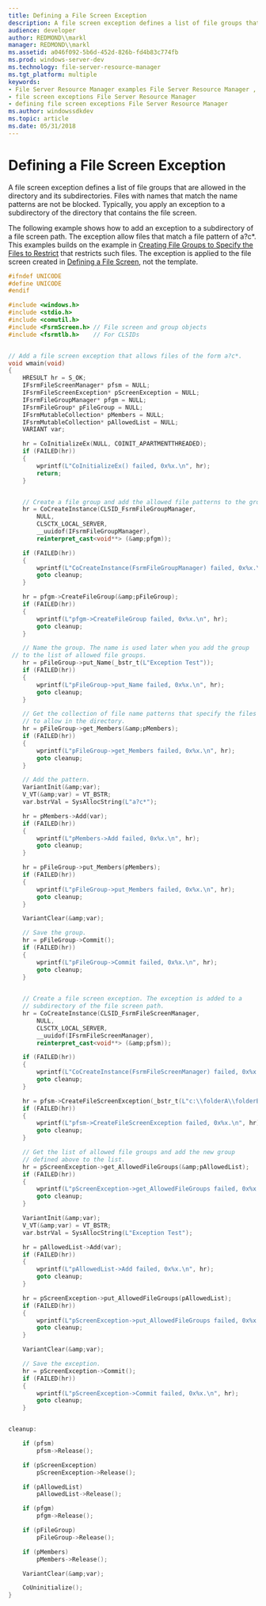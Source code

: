 ```yaml
---
title: Defining a File Screen Exception
description: A file screen exception defines a list of file groups that are allowed in the directory and its subdirectories. Files with names that match the name patterns are not be blocked.
audience: developer
author: REDMOND\\markl
manager: REDMOND\\markl
ms.assetid: a046f092-5b6d-452d-826b-fd4b83c774fb
ms.prod: windows-server-dev
ms.technology: file-server-resource-manager
ms.tgt_platform: multiple
keywords:
- File Server Resource Manager examples File Server Resource Manager , defining a file screen exception
- file screen exceptions File Server Resource Manager
- defining file screen exceptions File Server Resource Manager
ms.author: windowssdkdev
ms.topic: article
ms.date: 05/31/2018
---
```


# Defining a File Screen Exception

A file screen exception defines a list of file groups that are allowed in the directory and its subdirectories. Files with names that match the name patterns are not be blocked. Typically, you apply an exception to a subdirectory of the directory that contains the file screen.

The following example shows how to add an exception to a subdirectory of a file screen path. The exception allow files that match a file pattern of a?c\*. This examples builds on the example in [Creating File Groups to Specify the Files to Restrict](creating-file-groups-to-specify-the-files-to-restrict.md) that restricts such files. The exception is applied to the file screen created in [Defining a File Screen](defining-a-file-screen.md), not the template.


```C++
#ifndef UNICODE
#define UNICODE
#endif

#include <windows.h>
#include <stdio.h>
#include <comutil.h>
#include <FsrmScreen.h> // File screen and group objects
#include <fsrmtlb.h>    // For CLSIDs


// Add a file screen exception that allows files of the form a?c*.
void wmain(void)
{
    HRESULT hr = S_OK;
    IFsrmFileScreenManager* pfsm = NULL;
    IFsrmFileScreenException* pScreenException = NULL;
    IFsrmFileGroupManager* pfgm = NULL;
    IFsrmFileGroup* pFileGroup = NULL;
    IFsrmMutableCollection* pMembers = NULL;
    IFsrmMutableCollection* pAllowedList = NULL;
    VARIANT var;

    hr = CoInitializeEx(NULL, COINIT_APARTMENTTHREADED);
    if (FAILED(hr))
    {
        wprintf(L"CoInitializeEx() failed, 0x%x.\n", hr);
        return;
    }


    // Create a file group and add the allowed file patterns to the group.
    hr = CoCreateInstance(CLSID_FsrmFileGroupManager, 
        NULL,
        CLSCTX_LOCAL_SERVER,
        __uuidof(IFsrmFileGroupManager),
        reinterpret_cast<void**> (&amp;pfgm));

    if (FAILED(hr))
    {
        wprintf(L"CoCreateInstance(FsrmFileGroupManager) failed, 0x%x.\n", hr);
        goto cleanup;
    }

    hr = pfgm->CreateFileGroup(&amp;pFileGroup);
    if (FAILED(hr))
    {
        wprintf(L"pfgm->CreateFileGroup failed, 0x%x.\n", hr);
        goto cleanup;
    }

    // Name the group. The name is used later when you add the group
 // to the list of allowed file groups.
    hr = pFileGroup->put_Name(_bstr_t(L"Exception Test"));
    if (FAILED(hr))
    {
        wprintf(L"pFileGroup->put_Name failed, 0x%x.\n", hr);
        goto cleanup;
    }

    // Get the collection of file name patterns that specify the files
    // to allow in the directory.
    hr = pFileGroup->get_Members(&amp;pMembers);
    if (FAILED(hr))
    {
        wprintf(L"pFileGroup->get_Members failed, 0x%x.\n", hr);
        goto cleanup;
    }

    // Add the pattern.
    VariantInit(&amp;var);
    V_VT(&amp;var) = VT_BSTR;
    var.bstrVal = SysAllocString(L"a?c*");

    hr = pMembers->Add(var);
    if (FAILED(hr))
    {
        wprintf(L"pMembers->Add failed, 0x%x.\n", hr);
        goto cleanup;
    }

    hr = pFileGroup->put_Members(pMembers);
    if (FAILED(hr))
    {
        wprintf(L"pFileGroup->put_Members failed, 0x%x.\n", hr);
        goto cleanup;
    }

    VariantClear(&amp;var);

    // Save the group.
    hr = pFileGroup->Commit();
    if (FAILED(hr))
    {
        wprintf(L"pFileGroup->Commit failed, 0x%x.\n", hr);
        goto cleanup;
    }

    
    // Create a file screen exception. The exception is added to a 
    // subdirectory of the file screen path. 
    hr = CoCreateInstance(CLSID_FsrmFileScreenManager, 
        NULL,
        CLSCTX_LOCAL_SERVER,
        __uuidof(IFsrmFileScreenManager),
        reinterpret_cast<void**> (&amp;pfsm));

    if (FAILED(hr))
    {
        wprintf(L"CoCreateInstance(FsrmFileScreenManager) failed, 0x%x.\n", hr);
        goto cleanup;
    }

    hr = pfsm->CreateFileScreenException(_bstr_t(L"c:\\folderA\\folderB\\folderC"), &amp;pScreenException);
    if (FAILED(hr))
    {
        wprintf(L"pfsm->CreateFileScreenException failed, 0x%x.\n", hr);
        goto cleanup;
    }

    // Get the list of allowed file groups and add the new group 
    // defined above to the list.
    hr = pScreenException->get_AllowedFileGroups(&amp;pAllowedList);
    if (FAILED(hr))
    {
        wprintf(L"pScreenException->get_AllowedFileGroups failed, 0x%x.\n", hr);
        goto cleanup;
    }

    VariantInit(&amp;var);
    V_VT(&amp;var) = VT_BSTR;
    var.bstrVal = SysAllocString(L"Exception Test");

    hr = pAllowedList->Add(var);
    if (FAILED(hr))
    {
        wprintf(L"pAllowedList->Add failed, 0x%x.\n", hr);
        goto cleanup;
    }

    hr = pScreenException->put_AllowedFileGroups(pAllowedList);
    if (FAILED(hr))
    {
        wprintf(L"pScreenException->put_AllowedFileGroups failed, 0x%x.\n", hr);
        goto cleanup;
    }

    VariantClear(&amp;var);

    // Save the exception.
    hr = pScreenException->Commit();
    if (FAILED(hr))
    {
        wprintf(L"pScreenException->Commit failed, 0x%x.\n", hr);
        goto cleanup;
    }


cleanup:

    if (pfsm)
        pfsm->Release();

    if (pScreenException)
        pScreenException->Release();

    if (pAllowedList)
        pAllowedList->Release();

    if (pfgm)
        pfgm->Release();

    if (pFileGroup)
        pFileGroup->Release();

    if (pMembers)
        pMembers->Release();

    VariantClear(&amp;var);

    CoUninitialize();
}
```



 

 




